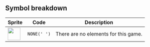 <meta charset="UTF-8">

## Symbol breakdown
| Sprite | Code | Description |
| -------- | -------- | -------- |
|<img src="/codenjoy-contest/resources/kata/sprite/none.png" style="width:40px;" /> | `NONE(' ')` | There are no elements for this game. | 
